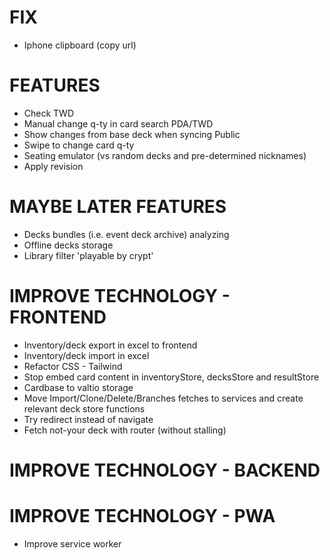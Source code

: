 # FIX
- Iphone clipboard (copy url)

# FEATURES
- Check TWD
- Manual change q-ty in card search PDA/TWD
- Show changes from base deck when syncing Public
- Swipe to change card q-ty
- Seating emulator (vs random decks and pre-determined nicknames)
- Apply revision

# MAYBE LATER FEATURES
- Decks bundles (i.e. event deck archive) analyzing
- Offline decks storage
- Library filter 'playable by crypt'

# IMPROVE TECHNOLOGY - FRONTEND
- Inventory/deck export in excel to frontend
- Inventory/deck import in excel
- Refactor CSS - Tailwind
- Stop embed card content in inventoryStore, decksStore and resultStore
- Cardbase to valtio storage
- Move Import/Clone/Delete/Branches fetches to services and create relevant deck store functions
- Try redirect instead of navigate
- Fetch not-your deck with router (without stalling)

# IMPROVE TECHNOLOGY - BACKEND

# IMPROVE TECHNOLOGY - PWA
- Improve service worker
